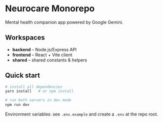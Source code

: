 # Neurocare Monorepo

Mental health companion app powered by Google Gemini.

## Workspaces
- **backend** – Node.js/Express API
- **frontend** – React + Vite client
- **shared** – shared constants & helpers

## Quick start
```bash
# install all dependencies
yarn install   # or npm install

# run both servers in dev mode
npm run dev
```

Environment variables: see `.env.example` and create a `.env` at the repo root.